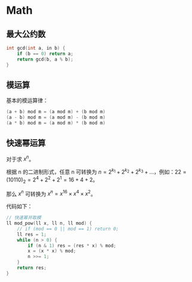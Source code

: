 # Math

## 最大公约数

```c
int gcd(int a, in b) {
    if (b == 0) return a;
    return gcd(b, a % b);
}
```

## 模运算

基本的模运算律：

```c
(a + b) mod m = (a mod m) + (b mod m)
(a - b) mod m = (a mod m) - (b mod m)
(a * b) mod m = (a mod m) * (b mod m)
```

## 快速幂运算

对于求 $x^n$。

根据 n 的二进制形式，任意 n 可转换为 $n = 2^{k_1} + 2^{k_2} + 2^{k_3} + ...$，例如：$22 = (10110)_2 = 2^4+2^2+2^1 = 16+4+2$。

那么 $x^n$ 可转换为 $x^n = x^{16} \times x^4 \times x^2$。

代码如下：

```c
// 快速幂并取模
ll mod_pow(ll x, ll n, ll mod) {
    // if (mod == 0 || mod == 1) return 0;
    ll res = 1;
    while (n > 0) {
        if (n & 1) res = (res * x) % mod;
        x = (x * x) % mod;
        n >>= 1;
    }
    return res;
}
```
